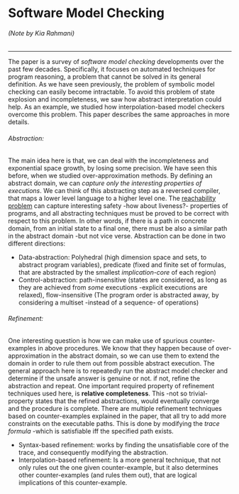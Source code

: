 # Software Model Checking
###### (Note by Kia Rahmani)
---
The paper is a survey of *software model checking* developments over the past few decades. Specifically, it focuses on automated techniques for program reasoning, a problem that cannot be solved in its general definition.  As we have seen previously, the problem of symbolic model checking can easily become intractable. To avoid this problem of state explosion and incompleteness, we saw how abstract interpretation could help. As an example, we studied how interpolation-based model checkers overcome this problem. This paper describes the same approaches in more details.  
###### Abstraction:
The main idea here is that, we can deal with the incompleteness and exponential space growth, by losing some precision. We have seen this before, when we studied over-approximation methods. By defining an abstract domain, we can *capture only the interesting properties of executions*. We can think of this abstracting step as a reversed compiler, that maps a lower level language to a higher level one. 
The [reachability problem](https://en.wikipedia.org/wiki/Reachability_problem) can capture interesting safety -how about liveness?- properties of programs, and all abstracting techniques must be proved to be correct with respect to this problem. In other words, if there is a path in concrete domain, from an initial state to a final one, there must be also a similar path in the abstract domain -but not vice verse.
Abstraction can be done in two different directions: 
- Data-abstraction: Polyhedral (high dimension space and sets, to abstract program variables), predicate (fixed and finite set of formulas, that are abstracted by the smallest *implication-core* of each region)
- Control-abstraction: path-insensitive (states are considered, as long as they are achieved from *some* executions -explicit executions are relaxed), flow-insensitive (The program order is abstracted away, by considering a multiset -instead of a sequence- of operations)

###### Refinement:
One interesting question is how we can make use of spurious counter-examples in above procedures. We know that they happen because of over-approximation in the abstract domain, so we can use them to extend the domain in order to rule them out from possible abstract execution. The general approach here is to repeatedly run the abstract model checker and determine if the unsafe answer is genuine or not. if not, refine the abstraction and repeat. One important required property of refinement techniques used here, is **relative completeness**. This -not so trivial- property states that the refined abstractions, would eventually converge and the procedure is complete. There are multiple refinement techniques based on counter-examples explained in the paper, that all try to add more constraints on the executable paths. This is done by modifying the *trace formula* -which is satisfiable iff the specified path exists.
- Syntax-based refinement: works by finding the unsatisfiable core of the trace, and consequently modifying the abstraction.
- Interpolation-based refinement: Is a more general technique, that not only rules out the one given counter-example, but it also determines other counter-examples (and rules them out), that are logical implications of this counter-example. 

